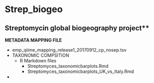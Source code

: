 # Strep_biogeo
## Streptomycin global biogeography project**

**METADATA MAPPING FILE**
  * emp_qiime_mapping_release1_20170912_cp_nosep.tsv  
* TAXONOMIC COMPSITION
  * R Markdown files 
    * Streptomyces_taxonomicbarplots.Rmd
    * Streptomyces_taxonomicbarplots_UK_vs_Italy.Rmd
* 
